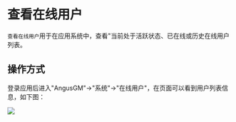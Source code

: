 查看在线用户
===

`查看在线用户`用于在应用系统中，查看"当前处于活跃状态、已在线或历史在线用户列表。

## 操作方式

登录应用后进入"AngusGM"->"系统"->"在线用户"，在页面可以看到用户列表信息，如下图：

![](https://bj-c1-prod-files.xcan.cloud/storage/pubapi/v1/file/useronline-list.png?fid=207887511026925859&fpt=avjzZj81guyFe4Tucyl7EKH2c7eFuPdCXhpz6EZ6)

